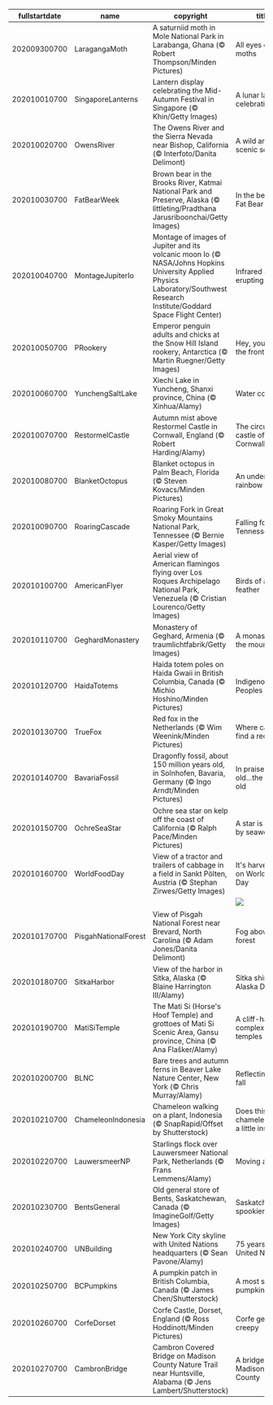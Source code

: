 |fullstartdate|name|copyright|title|image|
|--|--|--|--|--|
202009300700|LaragangaMoth|A saturniid moth in Mole National Park in Larabanga, Ghana (© Robert Thompson/Minden Pictures)|All eyes on moths|![](/en-US/2020/10/202009300700LaragangaMoth.jpg)|
202010010700|SingaporeLanterns|Lantern display celebrating the Mid-Autumn Festival in Singapore (© Khin/Getty Images)|A lunar lantern celebration|![](/en-US/2020/10/202010010700SingaporeLanterns.jpg)|
202010020700|OwensRiver|The Owens River and the Sierra Nevada near Bishop, California (© Interfoto/Danita Delimont)|A wild and scenic scene|![](/en-US/2020/10/202010020700OwensRiver.jpg)|
202010030700|FatBearWeek|Brown bear in the Brooks River, Katmai National Park and Preserve, Alaska (© littleting/Pradthana Jarusriboonchai/Getty Images)|In the belly of Fat Bear Week|![](/en-US/2020/10/202010030700FatBearWeek.jpg)|
202010040700|MontageJupiterIo|Montage of images of Jupiter and its volcanic moon Io (© NASA/Johns Hopkins University Applied Physics Laboratory/Southwest Research Institute/Goddard Space Flight Center)|Infrared Jupiter, erupting Io|![](/en-US/2020/10/202010040700MontageJupiterIo.jpg)|
202010050700|PRookery|Emperor penguin adults and chicks at the Snow Hill Island rookery, Antarctica (© Martin Ruegner/Getty Images)|Hey, you two in the front!|![](/en-US/2020/10/202010050700PRookery.jpg)|
202010060700|YunchengSaltLake|Xiechi Lake in Yuncheng, Shanxi province, China (© Xinhua/Alamy)|Water colors|![](/en-US/2020/10/202010060700YunchengSaltLake.jpg)|
202010070700|RestormelCastle|Autumn mist above Restormel Castle in Cornwall, England (© Robert Harding/Alamy)|The circular castle of Cornwall|![](/en-US/2020/10/202010070700RestormelCastle.jpg)|
202010080700|BlanketOctopus|Blanket octopus in Palm Beach, Florida (© Steven Kovacs/Minden Pictures)|An underwater rainbow|![](/en-US/2020/10/202010080700BlanketOctopus.jpg)|
202010090700|RoaringCascade|Roaring Fork in Great Smoky Mountains National Park, Tennessee (© Bernie Kasper/Getty Images)|Falling for Tennessee|![](/en-US/2020/10/202010090700RoaringCascade.jpg)|
202010100700|AmericanFlyer|Aerial view of American flamingos flying over Los Roques Archipelago National Park, Venezuela (© Cristian Lourenco/Getty Images)|Birds of a feather|![](/en-US/2020/10/202010100700AmericanFlyer.jpg)|
202010110700|GeghardMonastery|Monastery of Geghard, Armenia (© traumlichtfabrik/Getty Images)|A monastery in the mountain|![](/en-US/2020/10/202010110700GeghardMonastery.jpg)|
202010120700|HaidaTotems|Haida totem poles on Haida Gwaii in British Columbia, Canada (© Michio Hoshino/Minden Pictures)|Indigenous Peoples Day|![](/en-US/2020/10/202010120700HaidaTotems.jpg)|
202010130700|TrueFox|Red fox in the Netherlands (© Wim Weenink/Minden Pictures)|Where can you find a red fox?|![](/en-US/2020/10/202010130700TrueFox.jpg)|
202010140700|BavariaFossil|Dragonfly fossil, about 150 million years old, in Solnhofen, Bavaria, Germany (© Ingo Arndt/Minden Pictures)|In praise of the old…the very old|![](/en-US/2020/10/202010140700BavariaFossil.jpg)|
202010150700|OchreSeaStar|Ochre sea star on kelp off the coast of California (© Ralph Pace/Minden Pictures)|A star is borne by seaweed|![](/en-US/2020/10/202010150700OchreSeaStar.jpg)|
202010160700|WorldFoodDay|View of a tractor and trailers of cabbage in a field in Sankt Pölten, Austria (© Stephan Zirwes/Getty Images)|It's harvest time on World Food Day|![](/en-US/2020/10/202010160700WorldFoodDay.jpg)|
||||![](/en-US/2020/10/.jpg)|
202010170700|PisgahNationalForest|View of Pisgah National Forest near Brevard, North Carolina (© Adam Jones/Danita Delimont)|Fog above the forest|![](/en-US/2020/10/202010170700PisgahNationalForest.jpg)|
202010180700|SitkaHarbor|View of the harbor in Sitka, Alaska (© Blaine Harrington III/Alamy)|Sitka shines on Alaska Day|![](/en-US/2020/10/202010180700SitkaHarbor.jpg)|
202010190700|MatiSiTemple|The Mati Si (Horse's Hoof Temple) and grottoes of Mati Si Scenic Area, Gansu province, China (© Ana Flašker/Alamy)|A cliff-hanging complex of temples|![](/en-US/2020/10/202010190700MatiSiTemple.jpg)|
202010200700|BLNC|Bare trees and autumn ferns in Beaver Lake Nature Center, New York (© Chris Murray/Alamy)|Reflecting on fall|![](/en-US/2020/10/202010200700BLNC.jpg)|
202010210700|ChameleonIndonesia|Chameleon walking on a plant, Indonesia (© SnapRapid/Offset by Shutterstock)|Does this chameleon look a little insecure?|![](/en-US/2020/10/202010210700ChameleonIndonesia.jpg)|
202010220700|LauwersmeerNP|Starlings flock over Lauwersmeer National Park, Netherlands (© Frans Lemmens/Alamy)|Moving as one|![](/en-US/2020/10/202010220700LauwersmeerNP.jpg)|
202010230700|BentsGeneral|Old general store of Bents, Saskatchewan, Canada (© ImagineGolf/Getty Images)|Saskatchewan's spookier side|![](/en-US/2020/10/202010230700BentsGeneral.jpg)|
202010240700|UNBuilding|New York City skyline with United Nations headquarters (© Sean Pavone/Alamy)|75 years of the United Nations|![](/en-US/2020/10/202010240700UNBuilding.jpg)|
202010250700|BCPumpkins|A pumpkin patch in British Columbia, Canada (© James Chen/Shutterstock)|A most sincere pumpkin patch|![](/en-US/2020/10/202010250700BCPumpkins.jpg)|
202010260700|CorfeDorset|Corfe Castle, Dorset, England (© Ross Hoddinott/Minden Pictures)|Corfe gets creepy|![](/en-US/2020/10/202010260700CorfeDorset.jpg)|
202010270700|CambronBridge|Cambron Covered Bridge on Madison County Nature Trail near Huntsville, Alabama (© Jens Lambert/Shutterstock)|A bridge of Madison County|![](/en-US/2020/10/202010270700CambronBridge.jpg)|
